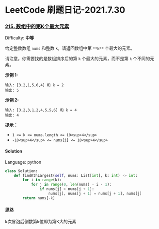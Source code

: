 # LeetCode 刷题日记-2021.7.30

### [215\. 数组中的第K个最大元素](https://leetcode-cn.com/problems/kth-largest-element-in-an-array/)

Difficulty: **中等**


给定整数数组 `nums` 和整数 `k`，请返回数组中第 `**k**` 个最大的元素。

请注意，你需要找的是数组排序后的第 `k` 个最大的元素，而不是第 `k` 个不同的元素。

**示例 1:**

```
输入: [3,2,1,5,6,4] 和 k = 2
输出: 5
```

**示例 2:**

```
输入: [3,2,3,1,2,4,5,5,6] 和 k = 4
输出: 4
```

**提示：**

*   `1 <= k <= nums.length <= 10<sup>4</sup>`
*   `-10<sup>4</sup> <= nums[i] <= 10<sup>4</sup>`

#### Solution

Language: python

```python
class Solution:
    def findKthLargest(self, nums: List[int], k: int) -> int:
        for i in range(k):
            for j in range(0, len(nums) - i - 1):
                if nums[j] > nums[j + 1]:
                    nums[j], nums[j + 1] = nums[j + 1], nums[j]
        return nums[-k]
```

#### 思路

k次冒泡后倒数第k位即为第K大的元素

